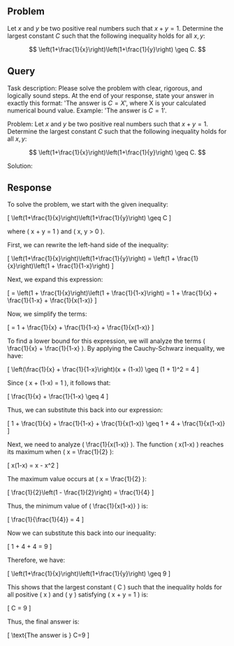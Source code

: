 ## Problem

Let $x$ and $y$ be two positive real numbers such that $x + y = 1$. Determine the largest constant $C$ such that the following inequality holds for all $x, y$:

$$
\left(1+\frac{1}{x}\right)\left(1+\frac{1}{y}\right) \geq C.
$$

## Query

Task description: Please solve the problem with clear, rigorous, and logically sound steps. At the end of your response, state your answer in exactly this format: 'The answer is $C=X$', where X is your calculated numerical bound value. Example: 'The answer is $C=1$'.

Problem: Let $x$ and $y$ be two positive real numbers such that $x + y = 1$. Determine the largest constant $C$ such that the following inequality holds for all $x, y$:

$$
\left(1+\frac{1}{x}\right)\left(1+\frac{1}{y}\right) \geq C.
$$

Solution:

## Response

To solve the problem, we start with the given inequality:

\[
\left(1+\frac{1}{x}\right)\left(1+\frac{1}{y}\right) \geq C
\]

where \( x + y = 1 \) and \( x, y > 0 \).

First, we can rewrite the left-hand side of the inequality:

\[
\left(1+\frac{1}{x}\right)\left(1+\frac{1}{y}\right) = \left(1 + \frac{1}{x}\right)\left(1 + \frac{1}{1-x}\right)
\]

Next, we expand this expression:

\[
= \left(1 + \frac{1}{x}\right)\left(1 + \frac{1}{1-x}\right) = 1 + \frac{1}{x} + \frac{1}{1-x} + \frac{1}{x(1-x)}
\]

Now, we simplify the terms:

\[
= 1 + \frac{1}{x} + \frac{1}{1-x} + \frac{1}{x(1-x)}
\]

To find a lower bound for this expression, we will analyze the terms \( \frac{1}{x} + \frac{1}{1-x} \). By applying the Cauchy-Schwarz inequality, we have:

\[
\left(\frac{1}{x} + \frac{1}{1-x}\right)(x + (1-x)) \geq (1 + 1)^2 = 4
\]

Since \( x + (1-x) = 1 \), it follows that:

\[
\frac{1}{x} + \frac{1}{1-x} \geq 4
\]

Thus, we can substitute this back into our expression:

\[
1 + \frac{1}{x} + \frac{1}{1-x} + \frac{1}{x(1-x)} \geq 1 + 4 + \frac{1}{x(1-x)}
\]

Next, we need to analyze \( \frac{1}{x(1-x)} \). The function \( x(1-x) \) reaches its maximum when \( x = \frac{1}{2} \):

\[
x(1-x) = x - x^2
\]

The maximum value occurs at \( x = \frac{1}{2} \):

\[
\frac{1}{2}\left(1 - \frac{1}{2}\right) = \frac{1}{4}
\]

Thus, the minimum value of \( \frac{1}{x(1-x)} \) is:

\[
\frac{1}{\frac{1}{4}} = 4
\]

Now we can substitute this back into our inequality:

\[
1 + 4 + 4 = 9
\]

Therefore, we have:

\[
\left(1+\frac{1}{x}\right)\left(1+\frac{1}{y}\right) \geq 9
\]

This shows that the largest constant \( C \) such that the inequality holds for all positive \( x \) and \( y \) satisfying \( x + y = 1 \) is:

\[
C = 9
\]

Thus, the final answer is:

\[
\text{The answer is } C=9
\]